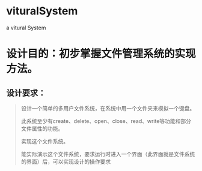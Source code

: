 # vituralSystem
 a vitural System
 
# 设计目的：初步掌握文件管理系统的实现方法。
## 设计要求：
  > 设计一个简单的多用户文件系统，在系统中用一个文件夹来模拟一个键盘。
  > 
  > 此系统至少有create、delete、open、close、read、write等功能和部分文件属性的功能。
  > 
  > 实现这个文件系统。
  > 
  > 能实际演示这个文件系统，要求运行时进入一个界面（此界面就是文件系统的界面）后，可以实现设计的操作要求
